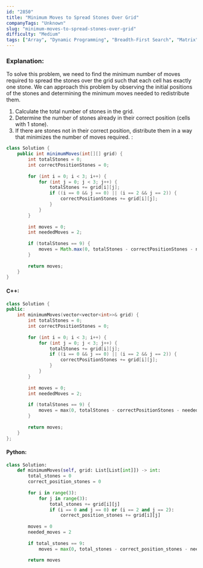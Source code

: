 ```yaml
---
id: "2850"
title: "Minimum Moves to Spread Stones Over Grid"
companyTags: "Unknown"
slug: "minimum-moves-to-spread-stones-over-grid"
difficulty: "Medium"
tags: ["Array", "Dynamic Programming", "Breadth-First Search", "Matrix"]
---
```


### Explanation:
To solve this problem, we need to find the minimum number of moves required to spread the stones over the grid such that each cell has exactly one stone. We can approach this problem by observing the initial positions of the stones and determining the minimum moves needed to redistribute them.

1. Calculate the total number of stones in the grid.
2. Determine the number of stones already in their correct position (cells with 1 stone).
3. If there are stones not in their correct position, distribute them in a way that minimizes the number of moves required.
:
```java
class Solution {
    public int minimumMoves(int[][] grid) {
        int totalStones = 0;
        int correctPositionStones = 0;
        
        for (int i = 0; i < 3; i++) {
            for (int j = 0; j < 3; j++) {
                totalStones += grid[i][j];
                if ((i == 0 && j == 0) || (i == 2 && j == 2)) {
                    correctPositionStones += grid[i][j];
                }
            }
        }
        
        int moves = 0;
        int neededMoves = 2;
        
        if (totalStones == 9) {
            moves = Math.max(0, totalStones - correctPositionStones - neededMoves);
        }
        
        return moves;
    }
}
```

#### C++:
```cpp
class Solution {
public:
    int minimumMoves(vector<vector<int>>& grid) {
        int totalStones = 0;
        int correctPositionStones = 0;
        
        for (int i = 0; i < 3; i++) {
            for (int j = 0; j < 3; j++) {
                totalStones += grid[i][j];
                if ((i == 0 && j == 0) || (i == 2 && j == 2)) {
                    correctPositionStones += grid[i][j];
                }
            }
        }
        
        int moves = 0;
        int neededMoves = 2;
        
        if (totalStones == 9) {
            moves = max(0, totalStones - correctPositionStones - neededMoves);
        }
        
        return moves;
    }
};
```

#### Python:
```python
class Solution:
    def minimumMoves(self, grid: List[List[int]]) -> int:
        total_stones = 0
        correct_position_stones = 0
        
        for i in range(3):
            for j in range(3):
                total_stones += grid[i][j]
                if (i == 0 and j == 0) or (i == 2 and j == 2):
                    correct_position_stones += grid[i][j]
        
        moves = 0
        needed_moves = 2
        
        if total_stones == 9:
            moves = max(0, total_stones - correct_position_stones - needed_moves)
        
        return moves
```